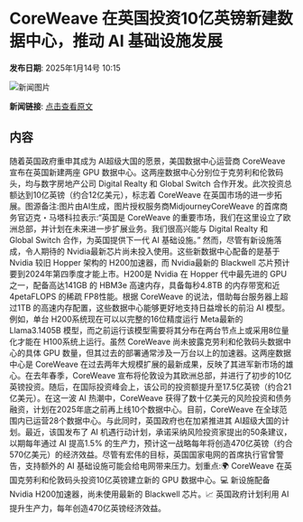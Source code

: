 # ​CoreWeave 在英国投资10亿英镑新建数据中心，推动 AI 基础设施发展

**发布日期**: 2025年1月14号 10:15

![新闻图片](https://pic.chinaz.com/picmap/202304071721476167_0.jpg)

**新闻链接**: [点击查看原文](https://www.aibase.com/zh/news/14684)

## 内容

随着英国政府重申其成为 AI超级大国的愿景，美国数据中心运营商 CoreWeave 宣布在英国新建两座 GPU 数据中心。这两座数据中心分别位于克劳利和伦敦码头，均与数字房地产公司 Digital Realty 和 Global Switch 合作开发。此次投资总额达到10亿英镑（约合12亿美元），标志着 CoreWeave 在英国市场的进一步拓展。图源备注:图片由AI生成，图片授权服务商MidjourneyCoreWeave 的首席商务官迈克・马塔科拉表示:“英国是 CoreWeave 的重要市场，我们在这里设立了欧洲总部，并计划在未来进一步扩展业务。我们很高兴能与 Digital Realty 和 Global Switch 合作，为英国提供下一代 AI 基础设施。” 然而，尽管有新设施落成，令人期待的 Nvidia最新芯片尚未投入使用。这些新数据中心配备的是基于 Nvidia 较旧 Hopper 架构的 H200加速器，而 Nvidia最新的 Blackwell 芯片预计要到2024年第四季度才能上市。H200是 Nvidia 在 Hopper 代中最先进的 GPU 之一，配备高达141GB 的 HBM3e 高速内存，具备每秒4.8TB 的内存带宽和近4petaFLOPS 的稀疏 FP8性能。根据 CoreWeave 的说法，借助每台服务器上超过1TB 的高速内存配置，这些数据中心能够更好地支持日益增长的前沿 AI 模型。例如，单台 H200系统现在可以以完整的16位精度运行 Meta最新的 Llama3.1405B 模型，而之前运行该模型需要将其分布在两台节点上或采用8位量化才能在 H100系统上运行。虽然 CoreWeave 尚未披露克劳利和伦敦码头数据中心的具体 GPU 数量，但其过去的部署通常涉及一万台以上的加速器。这两座数据中心是 CoreWeave 在过去两年大规模扩展的最新成果，反映了其进军新市场的雄心。在去年春季，CoreWeave 宣布将伦敦设为其欧洲总部，并进行了初步的10亿英镑投资。随后，在国际投资峰会上，该公司的投资额提升至17.5亿英镑（约合21亿美元）。在这一波 AI 热潮中，CoreWeave 获得了数十亿美元的风险投资和债务融资，计划在2025年底之前再上线10个数据中心。目前，CoreWeave 在全球范围内已运营28个数据中心。与此同时，英国政府也在加紧推进其 AI超级大国的计划。最近，该国发布了 AI 机遇行动计划，承诺采纳风险投资家提出的50条建议，以期每年通过 AI 提高1.5% 的生产力，预计这一战略每年将创造470亿英镑（约合570亿美元）的经济效益。尽管有宏伟的目标，英国国家电网的首席执行官曾警告，支持额外的 AI 基础设施可能会给电网带来压力。划重点:🌍 CoreWeave 在英国克劳利和伦敦码头投资10亿英镑建立新的 GPU 数据中心。💻 新设施配备 Nvidia H200加速器，尚未使用最新的 Blackwell 芯片。📈 英国政府计划利用 AI 提升生产力，每年创造470亿英镑经济效益。
